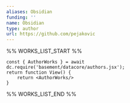 ```yaml
---
aliases: Obsidian
funding: ''
name: Obsidian
type: author
url: https://github.com/pejakovic
---
```



%% WORKS_LIST_START %%

```datacorejsx
const { AuthorWorks } = await dc.require('basement/datacore/authors.jsx');
return function View() {
    return <AuthorWorks/>
}
```
%% WORKS_LIST_END %%